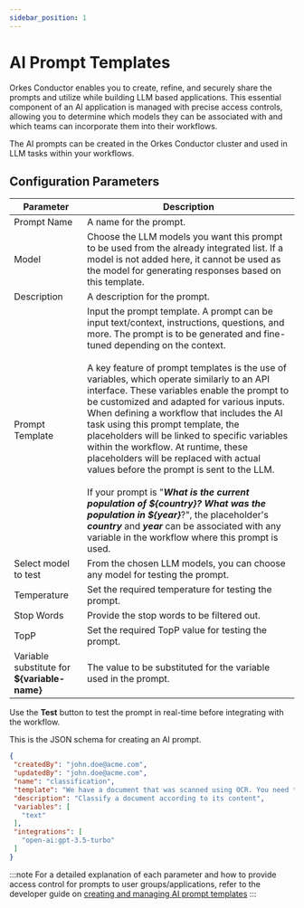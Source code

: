 ```yaml
---
sidebar_position: 1
---
```


# AI Prompt Templates

Orkes Conductor enables you to create, refine, and securely share the prompts and utilize while building LLM based applications. This essential component of an AI application is managed with precise access controls, allowing you to determine which models they can be associated with and which teams can incorporate them into their workflows.

The AI prompts can be created in the Orkes Conductor cluster and used in LLM tasks within your workflows.

## Configuration Parameters

| Parameter | Description |
| --------- | ----------- |
| Prompt Name | A name for the prompt. |
| Model | Choose the LLM models you want this prompt to be used from the already integrated list. If a model is not added here, it cannot be used as the model for generating responses based on this template. |
| Description | A description for the prompt. |
| Prompt Template | Input the prompt template. A prompt can be input text/context, instructions, questions, and more. The prompt is to be generated and fine-tuned depending on the context.<br/><br/>A key feature of prompt templates is the use of variables, which operate similarly to an API interface. These variables enable the prompt to be customized and adapted for various inputs. When defining a workflow that includes the AI task using this prompt template, the placeholders will be linked to specific variables within the workflow. At runtime, these placeholders will be replaced with actual values before the prompt is sent to the LLM.<br/><br/>If your prompt is "__*What is the current population of ${country}? What was the population in ${year}*__?", the placeholder's **_country_** and **_year_** can be associated with any variable in the workflow where this prompt is used. |
| Select model to test | From the chosen LLM models, you can choose any model for testing the prompt. |
| Temperature | Set the required temperature for testing the prompt. |
| Stop Words | Provide the stop words to be filtered out. |
| TopP | Set the required TopP value for testing the prompt. |
| Variable substitute for __${variable-name}__ | The value to be substituted for the variable used in the prompt. |

Use the **Test** button to test the prompt in real-time before integrating with the workflow.

This is the JSON schema for creating an AI prompt.

```json
{
 "createdBy": "john.doe@acme.com",
 "updatedBy": "john.doe@acme.com",
 "name": "classification",
 "template": "We have a document that was scanned using OCR. You need to classify the document based on the provided OCR content. The document could be one of these: W2, Drivers License, Paystub, Employment Verification Letter, Mortgage Application. If the provided content does not match with any of those documents, you must reply NO_MATCH. Here is the content of a document that was scanned using OCR: \\n\\n ${text} \\n\\n Your response:",
 "description": "Classify a document according to its content",
 "variables": [
   "text"
 ],
 "integrations": [
   "open-ai:gpt-3.5-turbo"
 ]
}
```

:::note
For a detailed explanation of each parameter and how to provide access control for prompts to user groups/applications, refer to the developer guide on [creating and managing AI prompt templates](/content/developer-guides/creating-and-managing-gen-ai-prompt-templates )
:::